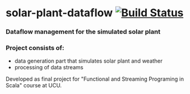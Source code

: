 # solar-plant-dataflow [![Build Status](https://travis-ci.com/OlehLuk/solar-plant-dataflow.svg?token=wiznHxovdwoge1SZ3KTJ&branch=master)](https://travis-ci.com/OlehLuk/solar-plant-dataflow)
### Dataflow management for the simulated solar plant

### Project consists of:
* data generation part that simulates solar plant and weather
* processing of data streams

Developed as final project for "Functional and Streaming Programing in Scala" course at UCU.
